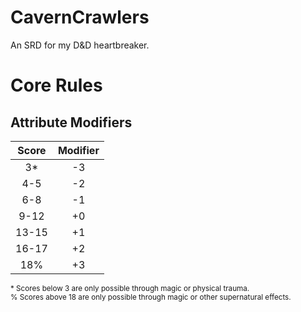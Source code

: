 # CavernCrawlers
An SRD for my D&amp;D heartbreaker.

# Core Rules

## Attribute Modifiers
| Score | Modifier |
|:-----:|:---:|
|  3*   | -3 |
|  4-5  | -2 |
|  6-8  | -1 |
| 9-12  | +0 |
| 13-15 | +1 |
| 16-17 | +2 |
|  18%  | +3 |
<small>
* Scores below 3 are only possible through magic or physical trauma.<br/>
% Scores above 18 are only possible through magic or other supernatural effects.
</small>

